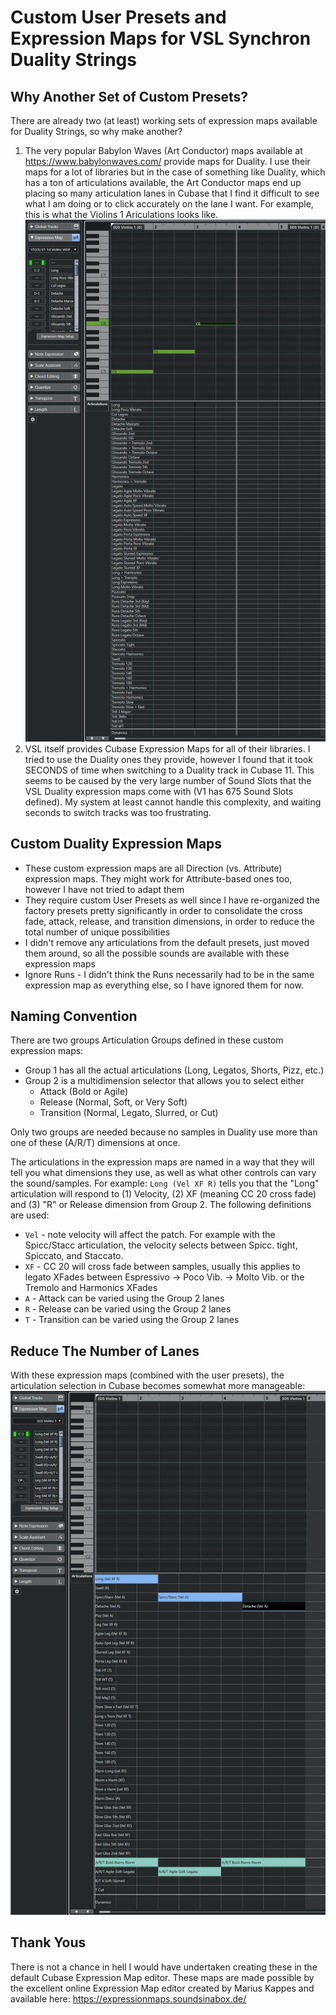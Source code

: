 # Custom User Presets and Expression Maps for VSL Synchron Duality Strings

## Why Another Set of Custom Presets?
There are already two (at least) working sets of expression maps available for Duality Strings, so why make another? 
1. The very popular Babylon Waves (Art Conductor) maps available at https://www.babylonwaves.com/ provide maps for Duality. I use their maps for a lot of libraries but in the case of something like Duality, which has a ton of articulations available, the Art Conductor maps end up placing so many articulation lanes in Cubase that I find it difficult to see what I am doing or to click accurately on the lane I want. For example, this is what the Violins 1 Ariculations looks like.
![Alt text](Screenshots/ACDualityArticulationLanes.JPG?raw=true "Title")
2. VSL itself provides Cubase Expression Maps for all of their libraries. I tried to use the Duality ones they provide, however I found that it took SECONDS of time when switching to a Duality track in Cubase 11. This seems to be caused by the very large number of Sound Slots that the VSL Duality expression maps come with (V1 has 675 Sound Slots defined). My system at least cannot handle this complexity, and waiting seconds to switch tracks was too frustrating.

## Custom Duality Expression Maps
* These custom expression maps are all Direction (vs. Attribute) expression maps. They might work for Attribute-based ones too, however I have not tried to adapt them
* They require custom User Presets as well since I have re-organized the factory presets pretty significantly in order to consolidate the cross fade, attack, release, and transition dimensions, in order to reduce the total number of unique possibilities
* I didn't remove any articulations from the default presets, just moved them around, so all the possible sounds are available with these expression maps
* Ignore Runs - I didn't think the Runs necessarily had to be in the same expression map as everything else, so I have ignored them for now.

## Naming Convention
There are two groups Articulation Groups defined in these custom expression maps:
* Group 1 has all the actual articulations (Long, Legatos, Shorts, Pizz, etc.)
* Group 2 is a multidimension selector that allows you to select either
  * Attack (Bold or Agile)
  * Release (Normal, Soft, or Very Soft)
  * Transition (Normal, Legato, Slurred, or Cut)

Only two groups are needed because no samples in Duality use more than one of these (A/R/T) dimensions at once.

The articulations in the expression maps are named in a way that they will tell you what dimensions they use, as well as what other controls can vary the sound/samples. For example: `Long (Vel XF R)` tells you that the "Long" articulation will respond to (1) Velocity, (2) XF (meaning CC 20 cross fade) and (3) "R" or Release dimension from Group 2. The following definitions are used:
* `Vel` - note velocity will affect the patch. For example with the Spicc/Stacc articulation, the velocity selects between Spicc. tight, Spiccato, and Staccato.
* `XF` - CC 20 will cross fade between samples, usually this applies to legato XFades between Espressivo -> Poco Vib. -> Molto Vib. or the Tremolo and Harmonics XFades
* `A` - Attack can be varied using the Group 2 lanes
* `R` - Release can be varied using the Group 2 lanes
* `T` - Transition can be varied using the Group 2 lanes

## Reduce The Number of Lanes
With these expression maps (combined with the user presets), the articulation selection in Cubase becomes somewhat more manageable: 
![Alt text](Screenshots/CustomDualityArticulationLanes.JPG?raw=true "Title")

## Thank Yous
There is not a chance in hell I would have undertaken creating these in the default Cubase Expression Map editor. These maps are made possible by the excellent online Expression Map editor created by Marius Kappes and available here: https://expressionmaps.soundsinabox.de/